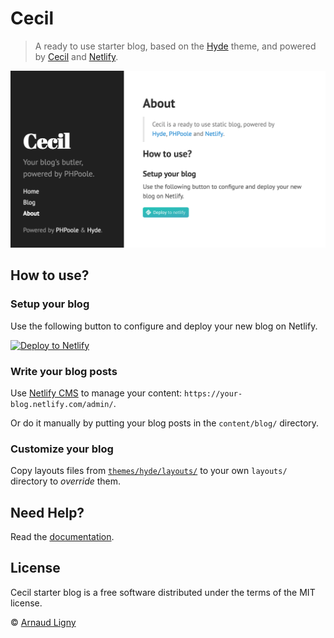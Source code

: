 # Cecil

> A ready to use starter blog, based on the [Hyde](https://github.com/poole/hyde) theme, and powered by [Cecil](https://cecil.app) and [Netlify](https://www.netlify.com).

![Cecil preview](static/images/cecil-preview.png)

## How to use?

### Setup your blog

Use the following button to configure and deploy your new blog on Netlify.

[![Deploy to Netlify](https://www.netlify.com/img/deploy/button.svg)](https://app.netlify.com/start/deploy?repository=https://github.com/Cecilapp/starter-blog)

### Write your blog posts

Use [Netlify CMS](https://www.netlifycms.org) to manage your content: `https://your-blog.netlify.com/admin/`.

Or do it manually by putting your blog posts in the `content/blog/` directory.

### Customize your blog

Copy layouts files from [`themes/hyde/layouts/`](https://github.com/Cecilapp/theme-hyde/tree/master/layouts) to your own `layouts/` directory to _override_ them.

## Need Help?

Read the [documentation](https://cecil.app/documentation/).

## License

Cecil starter blog is a free software distributed under the terms of the MIT license.

© [Arnaud Ligny](https://arnaudligny.fr)
